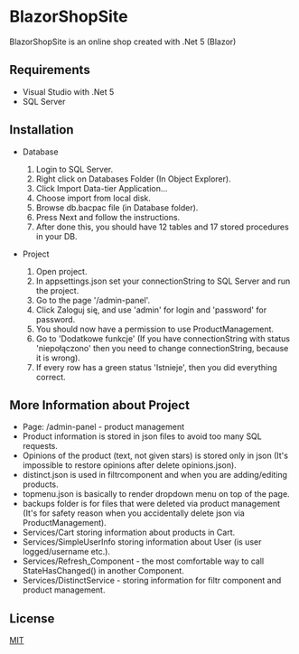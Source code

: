 # BlazorShopSite

BlazorShopSite is an online shop created with .Net 5 (Blazor)

## Requirements
- Visual Studio with .Net 5
- SQL Server

## Installation
- Database
	1. Login to SQL Server.
	2. Right click on Databases Folder (In Object Explorer).
	3. Click Import Data-tier Application...
	4. Choose import from local disk.
	5. Browse db.bacpac file (in Database folder).
	6. Press Next and follow the instructions.
	7. After done this, you should have 12 tables and 17 stored procedures in your DB.
	
- Project

	1. Open project.
	2. In appsettings.json set your connectionString to SQL Server and run the project.
	3. Go to the page '/admin-panel'.
	4. Click Zaloguj się, and use 'admin' for login and 'password' for password.
	5. You should now have a permission to use ProductManagement.
	6. Go to 'Dodatkowe funkcje' (If you have connectionString with status 'niepołączono' then you need to change connectionString, because it is wrong).
	7. If every row has a green status 'Istnieje', then you did everything correct. 
	
## More Information about Project	
	
- Page: /admin-panel  -  product management
- Product information is stored in json files to avoid too many SQL requests.
- Opinions of the product (text, not given stars) is stored only in json (It's impossible to restore opinions after delete opinions.json).
- distinct.json is used in filtrcomponent and when you are adding/editing products.
- topmenu.json is basically to render dropdown menu on top of the page.
- backups folder is for files that were deleted via product management (It's for safety reason when you accidentally delete json via ProductManagement).
- Services/Cart storing information about products in Cart.
- Services/SimpleUserInfo storing information about User (is user logged/username etc.).
- Services/Refresh_Component - the most comfortable way to call StateHasChanged() in another Component.
- Services/DistinctService - storing information for filtr component and product management.
	
## License
[MIT](https://choosealicense.com/licenses/mit/)	